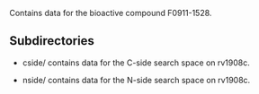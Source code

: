 Contains data for the bioactive compound F0911-1528.

## Subdirectories

- cside/ contains data for the C-side search space on rv1908c.

- nside/ contains data for the N-side search space on rv1908c.

